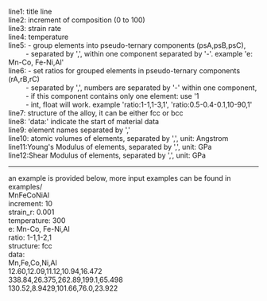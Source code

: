 line1: title line  
line2: increment of composition (0 to 100)  
line3: strain rate  
line4: temperature  
line5: - group elements into pseudo-ternary components (psA,psB,psC),  
       &ensp;&ensp;&ensp;&ensp;&ensp;- separated by ',', within one component separated by '-'. example 'e: Mn-Co, Fe-Ni,Al'  
line6: - set ratios for grouped elements in pseudo-ternary components (rA,rB,rC)  
 &ensp;&ensp;&ensp;&ensp;&ensp;- separated by ',', numbers are separated by '-' within one component,  
 &ensp;&ensp;&ensp;&ensp;&ensp;- if this component contains only one element: use '1  
 &ensp;&ensp;&ensp;&ensp;&ensp;- int, float will work. example 'ratio:1-1,1-3,1', 'ratio:0.5-0.4-0.1,10-90,1'  
line7: structure of the alloy, it can be either fcc or bcc  
line8: 'data:' indicate the start of material data  
line9: element names separated by ','  
line10: atomic volumes of elements, separated by ',', unit: Angstrom  
line11:Young's Modulus of elements, separated by ',', unit: GPa  
line12:Shear Modulus of elements, separated by ',', unit: GPa  

----
an example is provided below, more input examples can be found in examples/  
MnFeCoNiAl  
increment: 10  
strain_r: 0.001  
temperature: 300  
e: Mn-Co, Fe-Ni,Al  
ratio: 1-1,1-2,1  
structure: fcc  
data:  
Mn,Fe,Co,Ni,Al  
12.60,12.09,11.12,10.94,16.472  
338.84,26.375,262.89,199.1,65.498  
130.52,8.9429,101.66,76.0,23.922  
